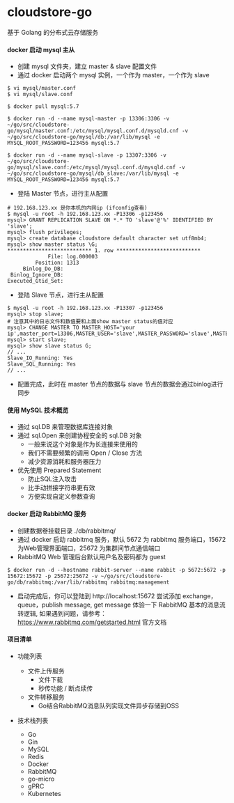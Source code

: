 # cloudstore-go
基于 Golang 的分布式云存储服务

#### docker 启动 mysql 主从
- 创建 mysql 文件夹，建立 master & slave 配置文件
- 通过 docker 启动两个 mysql 实例，一个作为 master，一个作为 slave
```shell
$ vi mysql/master.conf
$ vi mysql/slave.conf

$ docker pull mysql:5.7

$ docker run -d --name mysql-master -p 13306:3306 -v ~/go/src/cloudstore-go/mysql/master.conf:/etc/mysql/mysql.conf.d/mysqld.cnf -v ~/go/src/cloudstore-go/mysql/db:/var/lib/mysql -e MYSQL_ROOT_PASSWORD=123456 mysql:5.7

$ docker run -d --name mysql-slave -p 13307:3306 -v ~/go/src/cloudstore-go/mysql/slave.conf:/etc/mysql/mysql.conf.d/mysqld.cnf -v ~/go/src/cloudstore-go/mysql/db_slave:/var/lib/mysql -e MYSQL_ROOT_PASSWORD=123456 mysql:5.7
```

- 登陆 Master 节点，进行主从配置
```shell
# 192.168.123.xx 是你本机的内网ip (ifconfig查看)
$ mysql -u root -h 192.168.123.xx -P13306 -p123456
mysql> GRANT REPLICATION SLAVE ON *.* TO 'slave'@'%' IDENTIFIED BY 'slave';
mysql> flush privileges;
mysql> create database cloudstore default character set utf8mb4;
mysql> show master status \G;
*************************** 1. row ***************************
             File: log.000003
         Position: 1313
     Binlog_Do_DB:
 Binlog_Ignore_DB:
Executed_Gtid_Set:
```

- 登陆 Slave 节点，进行主从配置
```shell
$ mysql -u root -h 192.168.123.xx -P13307 -p123456
mysql> stop slave;
# 注意其中的日志文件和数值要和上面show master status的值对应
mysql> CHANGE MASTER TO MASTER_HOST='your ip',master_port=13306,MASTER_USER='slave',MASTER_PASSWORD='slave',MASTER_LOG_FILE='log.log.000003',MASTER_LOG_POS=0;
mysql> start slave;
mysql> show slave status G;
// ...
Slave_IO_Running: Yes 
Slave_SQL_Running: Yes 
// ...
```
- 配置完成，此时在 master 节点的数据与 slave 节点的数据会通过binlog进行同步

#### 使用 MySQL 技术概览
- 通过 sql.DB 来管理数据库连接对象
- 通过 sql.Open 来创建协程安全的 sql.DB 对象
  - 一般来说这个对象是作为长连接来使用的
  - 我们不需要频繁的调用 Open / Close 方法
  - 减少资源消耗和服务器压力
- 优先使用 Prepared Statement
  - 防止SQL注入攻击
  - 比手动拼接字符串更有效
  - 方便实现自定义参数查询

#### docker 启动 RabbitMQ 服务
- 创建数据卷挂载目录 ./db/rabbitmq/
- 通过 docker 启动 rabbitmq 服务，默认 5672 为 rabbitmq 服务端口，15672 为Web管理界面端口，25672 为集群间节点通信端口 
- RabbitMQ Web 管理后台默认用户名及密码都为 guest
```shell
$ docker run -d --hostname rabbit-server --name rabbit -p 5672:5672 -p 15672:15672 -p 25672:25672 -v ~/go/src/cloudstore-go/db/rabbitmq:/var/lib/rabbitmq rabbitmq:management
```
- 启动完成后，你可以登陆到 http://localhost:15672 尝试添加 exchange，queue，publish message, get message 体验一下 RabbitMQ 基本的消息流转逻辑, 如果遇到问题，请参考：https://www.rabbitmq.com/getstarted.html 官方文档

#### 项目清单
- 功能列表
  - 文件上传服务
    - 文件下载
    - 秒传功能 / 断点续传
  - 文件转移服务
    - Go结合RabbitMQ消息队列实现文件异步存储到OSS

- 技术栈列表
  - Go
  - Gin
  - MySQL
  - Redis
  - Docker
  - RabbitMQ
  - go-micro
  - gPRC
  - Kubernetes
